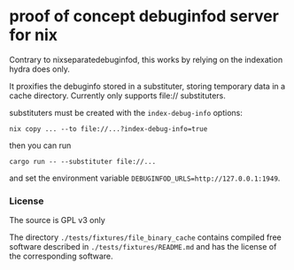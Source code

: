 # proof of concept debuginfod server for nix

Contrary to nixseparatedebuginfod, this works by relying on the indexation hydra does only.

It proxifies the debuginfo stored in a substituter, storing temporary data in a cache directory.
Currently only supports file:// substituters.

substituters must be created with the `index-debug-info` options:


```
nix copy ... --to file://...?index-debug-info=true
```

then you can run

```
cargo run -- --substituter file://...
```

and set the environment variable `DEBUGINFOD_URLS=http://127.0.0.1:1949`.


### License

The source is GPL v3 only

The directory `./tests/fixtures/file_binary_cache` contains compiled free software described in `./tests/fixtures/README.md` and has the license of the corresponding software.
